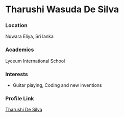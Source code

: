 # Tharushi Wasuda De Silva

### Location

Nuwara Eliya, Sri lanka

### Academics

Lyceum International School
### Interests

- Guitar playing, Coding and new inventions



### Profile Link

[Tharushi De Silva](https://github.com/TharushiDSilva)


